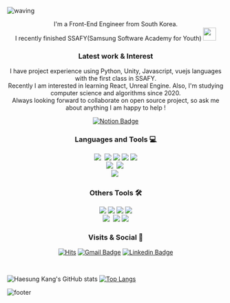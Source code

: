 ![waving](https://capsule-render.vercel.app/api?type=waving&height=250&text=HaeSung%20Kang&fontAlign=50&fontAlignY=40&desc=Collaborative%20Front-end%20Engineer&descSize=20&descAlign=60&color=gradient)

<p align="center">
I'm a Front-End Engineer from South Korea. 
 <br>
 I recently finished SSAFY(Samsung Software Academy for Youth) <img src="https://media.giphy.com/media/WUlplcMpOCEmTGBtBW/giphy.gif" width="30">
</p>

<h3 align="center"> Latest work & Interest</h3>

<p align="center">
I have project experience using Python, Unity, Javascript, vuejs languages with the first class in SSAFY. <br> Recently I am interested in learning React, Unreal Engine. Also, I'm studying computer science and algorithms since 2020. <br> Always looking forward to collaborate on open source project, so ask me about anything I am happy to help ! <br>
</p>

<div align="center">
  
<!-- 📝[Notion Portpolio](https://www.notion.so/Portpolio-02eaa069ed4f43d595d45bed316b4f71)🚀 -->
[![Notion Badge](https://img.shields.io/badge/-Notion%20Portfoilo-white?style=flat-square&logo=Notion&logoColor=black&link=https://www.notion.so/Portpolio-02eaa069ed4f43d595d45bed316b4f71)](https://www.notion.so/Portpolio-02eaa069ed4f43d595d45bed316b4f71)
  
</div>


<h3 align="center"> Languages and Tools 💻 </h3>

<p align="center">
  <img src="https://img.shields.io/badge/Javascript-ffb13b?style=flat-square&logo=javascript&logoColor=white"/></a>&nbsp 
    <img src="https://img.shields.io/badge/Vue.js-64B587?style=flat-square&logo=Vue.js&logoColor=white"/>
        <img src="https://img.shields.io/badge/HTML5-E34F26?style=flat-square&logo=HTML5&logoColor=white"/>
    <img src="https://img.shields.io/badge/css-1572B6?style=flat-square&logo=css3&logoColor=white"/>
    <img src="https://img.shields.io/badge/scss-CC6699?style=flat-square&logo=Sass&logoColor=white"/>
  <br>
   <img src="https://img.shields.io/badge/Python-3766AB?style=flat-square&logo=Python&logoColor=white"/></a>&nbsp 
  <img src="https://img.shields.io/badge/Django-092E20?style=flat-square&logo=Django&logoColor=white"/></a>&nbsp 
  <br>
<img src="https://img.shields.io/badge/Unity-000000?style=flat-square&logo=Unity&logoColor=white"/></a>&nbsp 
</p>

<h3 align="center"> Others Tools 🛠</h3>
<p align="center">
    <img src="https://img.shields.io/badge/Notion-000000?style=flat-square&logo=Notion&logoColor=white"/> <img src="https://img.shields.io/badge/Jira-0052CC?style=flat-square&logo=Jira&logoColor=white"/> 
    <img src="https://img.shields.io/badge/Git-F05032?style=flat-square&logo=Git&logoColor=white"/>
    <img src="https://img.shields.io/badge/GitLab-FCA121?style=flat-square&logo=GitLab&logoColor=white"/>
    <br>
    <img src="https://img.shields.io/badge/PremierePro-9999FF?style=flat-square&logo=Adobe%20Premiere%20Pro&logoColor=white"/></a>&nbsp
    <img src="https://img.shields.io/badge/After Effects-01015B?style=flat-square&logo=Adobe%20After%20Effects&logoColor=white"/>
    <img src="https://img.shields.io/badge/PowerPoint-B7472A?style=flat-square&logo=Microsoft%20PowerPoint&logoColor=white"/>
</p>

<h3 align="center"> Visits & Social 📩 </h3>

<div align="center">

[![Hits](https://hits.seeyoufarm.com/api/count/incr/badge.svg?url=https%3A%2F%2Fgithub.com%2FHaesungkang&count_bg=%23FFD5D5&title_bg=%23FF7575&icon=github.svg&icon_color=%23FFFFFF&title=VISIT&edge_flat=false)](https://hits.seeyoufarm.com)
[![Gmail Badge](https://img.shields.io/badge/Gmail-d14836?style=flat-square&logo=Gmail&logoColor=white&link=mailto:kangs940909@gmail.com)](mailto:kangs940909@gmail.com)
[![Linkedin Badge](https://img.shields.io/badge/-LinkedIn-blue?style=flat-square&logo=Linkedin&logoColor=white&link=https://www.linkedin.com/in/haesungkang/)](https://www.linkedin.com/in/haesungkang/)

</div>
  
<br>

![Haesung Kang's GitHub stats](https://github-readme-stats.vercel.app/api?username=Haesungkang&show_icons=true&hide_border=true)
[![Top Langs](https://github-readme-stats.vercel.app/api/top-langs/?username=Haesungkang&layout=compact&hide_border=true)](https://github.com/Haesungkang/github-readme-stats)


![footer](https://capsule-render.vercel.app/api?type=waving&&color=gradient&height=100&section=footer&fontSize=90)

